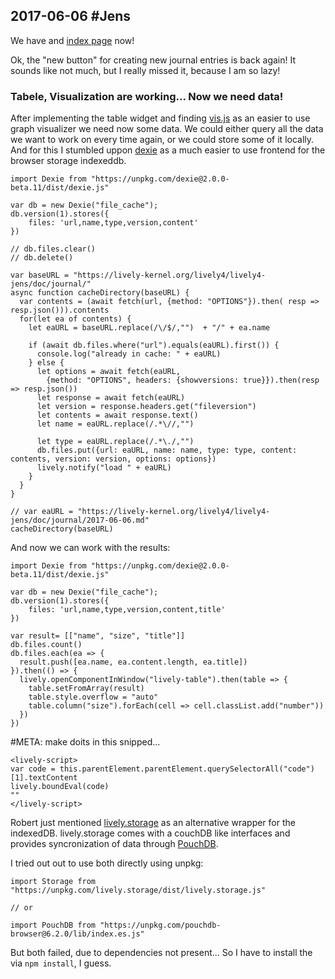 ## 2017-06-06 #Jens

We have and [index page](index.html) now!

Ok, the "new button" for creating new journal entries is back again! It sounds like not much, but I really missed it, because I am so lazy!

### Tabele, Visualization are working... Now we need data!

After implementing the table widget and finding [vis.js](http://visjs.org) as an easier to use graph visualizer we need now some data. We could either query all the data we want to work on every time again, or we could store some of it locally. And for this I stumbled uppon [dexie](http://dexie.org/) as a much easier to use frontend for the browser storage indexeddb. 


```JS
import Dexie from "https://unpkg.com/dexie@2.0.0-beta.11/dist/dexie.js"

var db = new Dexie("file_cache");
db.version(1).stores({
    files: 'url,name,type,version,content'
})

// db.files.clear()
// db.delete()

var baseURL = "https://lively-kernel.org/lively4/lively4-jens/doc/journal/"
async function cacheDirectory(baseURL) {
  var contents = (await fetch(url, {method: "OPTIONS"}).then( resp => resp.json())).contents
  for(let ea of contents) {
    let eaURL = baseURL.replace(/\/$/,"")  + "/" + ea.name
    
    if (await db.files.where("url").equals(eaURL).first()) {
      console.log("already in cache: " + eaURL)
    } else {
      let options = await fetch(eaURL, 
        {method: "OPTIONS", headers: {showversions: true}}).then(resp => resp.json())
      let response = await fetch(eaURL)
      let version = response.headers.get("fileversion")
      let contents = await response.text() 
      let name = eaURL.replace(/.*\//,"")

      let type = eaURL.replace(/.*\./,"")
      db.files.put({url: eaURL, name: name, type: type, content: contents, version: version, options: options})
      lively.notify("load " + eaURL)
    }
  }
}

// var eaURL = "https://lively-kernel.org/lively4/lively4-jens/doc/journal/2017-06-06.md"
cacheDirectory(baseURL)

```

And now we can work with the results:

```JS
import Dexie from "https://unpkg.com/dexie@2.0.0-beta.11/dist/dexie.js"

var db = new Dexie("file_cache");
db.version(1).stores({
    files: 'url,name,type,version,content,title'
})

var result= [["name", "size", "title"]]
db.files.count()
db.files.each(ea => {
  result.push([ea.name, ea.content.length, ea.title])
}).then(() => {
  lively.openComponentInWindow("lively-table").then(table => {
    table.setFromArray(result)
    table.style.overflow = "auto"
    table.column("size").forEach(cell => cell.classList.add("number"))
  })
})
```

 #META: make doits in this snipped...
```
<lively-script>
var code = this.parentElement.parentElement.querySelectorAll("code")[1].textContent
lively.boundEval(code)
""
</lively-script>
```

Robert just mentioned [lively.storage](https://github.com/LivelyKernel/lively.storage) as an alternative wrapper for the indexedDB. lively.storage comes with a couchDB like interfaces and provides syncronization of data through [PouchDB](https://pouchdb.com/).

I tried out out to use both directly using unpkg:

```
import Storage from "https://unpkg.com/lively.storage/dist/lively.storage.js"

// or

import PouchDB from "https://unpkg.com/pouchdb-browser@6.2.0/lib/index.es.js"
```

But both failed, due to dependencies not present... So I have to install the via ``npm install``, I guess. 






